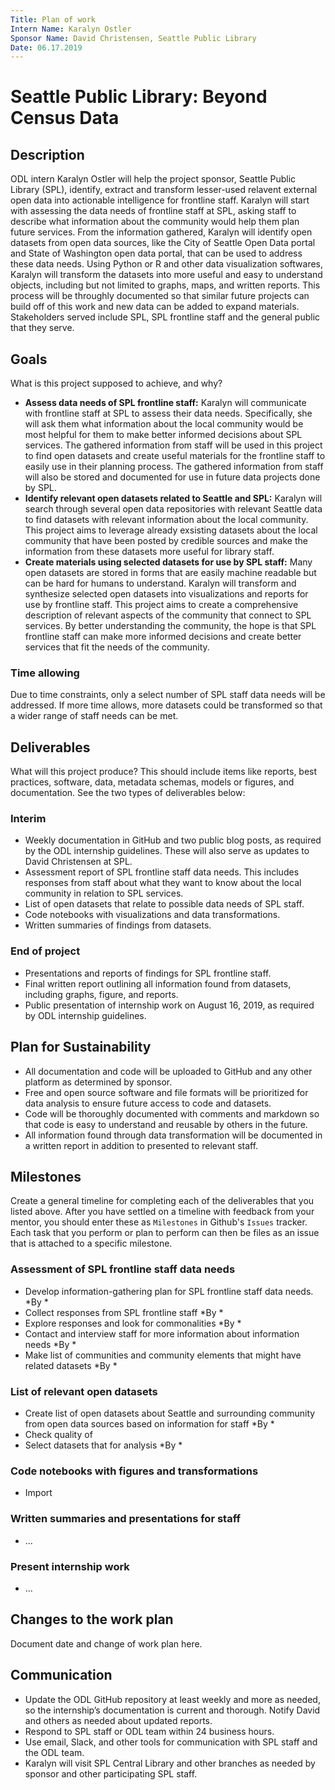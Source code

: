 ```yaml
---
Title: Plan of work
Intern Name: Karalyn Ostler
Sponsor Name: David Christensen, Seattle Public Library
Date: 06.17.2019
---
```


# Seattle Public Library: Beyond Census Data

## Description  
ODL intern Karalyn Ostler will help the project sponsor, Seattle Public Library (SPL), identify, extract and transform lesser-used relavent external open data into actionable intelligence for frontline staff. Karalyn will start with assessing the data needs of frontline staff at SPL, asking staff to describe what information about the community would help them plan future services. From the information gathered, Karalyn will identify open datasets from open data sources, like the City of Seattle Open Data portal and State of Washington open data portal, that can be used to address these data needs. Using Python or R and other data visualization softwares, Karalyn will transform the datasets into more useful and easy to understand objects, including but not limited to graphs, maps, and written reports. This process will be throughly documented so that similar future projects can build off of this work and new data can be added to expand materials. Stakeholders served include SPL, SPL frontline staff and the general public that they serve.


## Goals     
What is this project supposed to achieve, and why?

- **Assess data needs of SPL frontline staff:** Karalyn will communicate with frontline staff at SPL to assess their data needs. Specifically, she will ask them what information about the local community would be most helpful for them to make better informed decisions about SPL services. The gathered information from staff will be used in this project to find open datasets and create useful materials for the frontline staff to easily use in their planning process. The gathered information from staff will also be stored and documented for use in future data projects done by SPL.
- **Identify relevant open datasets related to Seattle and SPL:** Karalyn will search through several open data repositories with relevant Seattle data to find datasets with relevant information about the local community. This project aims to leverage already exsisting datasets about the local community that have been posted by credible sources and make the information from these datasets more useful for library staff. 
- **Create materials using selected datasets for use by SPL staff:** Many open datasets are stored in forms that are easily machine readable but can be hard for humans to understand. Karalyn will transform and synthesize selected open datasets into visualizations and reports for use by frontline staff. This project aims to create a comprehensive description of relevant aspects of the community that connect to SPL services. By better understanding the community, the hope is that SPL frontline staff can make more informed decisions and create better services that fit the needs of the community.

<!-- ### Out of scope 
Optional section, but nice to have when out of scope work starts to creep in...  -->

### Time allowing
Due to time constraints, only a select number of SPL staff data needs will be addressed. If more time allows, more datasets could be transformed so that a wider range of staff needs can be met.

## Deliverables    
What will this project produce? This should include items like reports, best practices, software, data, metadata schemas, models or figures, and documentation. See the two types of deliverables below: 

### Interim     
- Weekly documentation in GitHub and two public blog posts, as required by the ODL internship guidelines. These will also serve as updates to David Christensen at SPL.
- Assessment report of SPL frontline staff data needs. This includes responses from staff about what they want to know about the local community in relation to SPL services.
- List of open datasets that relate to possible data needs of SPL staff.
- Code notebooks with visualizations and data transformations.
- Written summaries of findings from datasets.

### End of project
- Presentations and reports of findings for SPL frontline staff.
- Final written report outlining all information found from datasets, including graphs, figure, and reports.
- Public presentation of internship work on August 16, 2019, as required by ODL internship guidelines.


## Plan for Sustainability       
- All documentation and code will be uploaded to GitHub and any other platform as determined by sponsor.
- Free and open source software and file formats will be prioritized for data analysis to ensure future access to code and datasets.
- Code will be thoroughly documented with comments and markdown so that code is easy to understand and reusable by others in the future.
- All information found through data transformation will be documented in a written report in addition to presented to relevant staff.

## Milestones    
Create a general timeline for completing each of the deliverables that you listed above. After you have settled on a timeline with feedback from your mentor, you should enter these as `Milestones` in Github's `Issues` tracker. Each task that you perform or plan to perform can then be files as an issue that is attached to a specific milestone.

### Assessment of SPL frontline staff data needs
- Develop information-gathering plan for SPL frontline staff data needs. *By *
- Collect responses from SPL frontline staff *By *
- Explore responses and look for commonalities *By *
- Contact and interview staff for more information about information needs *By *
- Make list of communities and community elements that might have related datasets *By * 
### List of relevant open datasets
- Create list of open datasets about Seattle and surrounding community from open data sources based on information for staff *By *
- Check quality of 
- Select datasets that for analysis *By *
### Code notebooks with figures and transformations
- Import
### Written summaries and presentations for staff
- ...
### Present internship work
- ...

## Changes to the work plan
Document date and change of work plan here.

## Communication
- Update the ODL GitHub repository at least weekly and more as needed, so the internship’s documentation is current and thorough. Notify David and others as needed about updated reports.
- Respond to SPL staff or ODL team within 24 business hours.
- Use email, Slack, and other tools for communication with SPL staff and the ODL team.
- Karalyn will visit SPL Central Library and other branches as needed by sponsor and other participating SPL staff.
